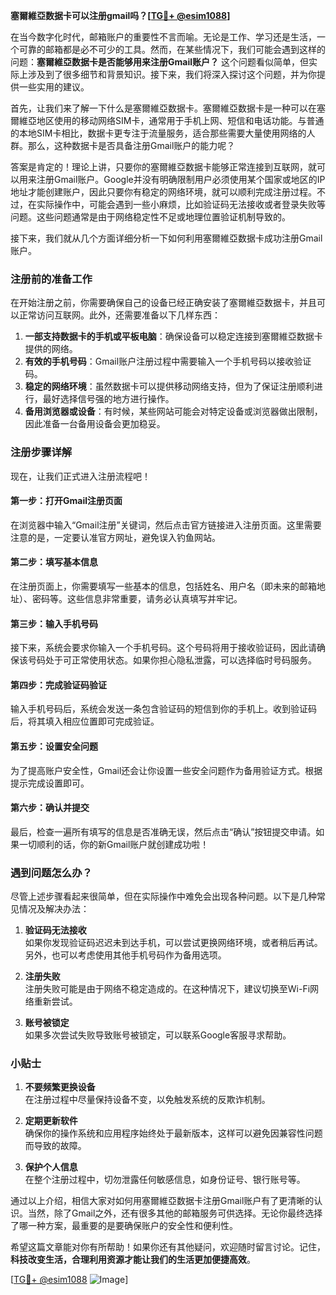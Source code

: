 **塞爾維亞数据卡可以注册gmail吗？[[TG💪+ @esim1088](https://t.me/s/esim1088)]**

在当今数字化时代，邮箱账户的重要性不言而喻。无论是工作、学习还是生活，一个可靠的邮箱都是必不可少的工具。然而，在某些情况下，我们可能会遇到这样的问题：**塞爾維亞数据卡是否能够用来注册Gmail账户？** 这个问题看似简单，但实际上涉及到了很多细节和背景知识。接下来，我们将深入探讨这个问题，并为你提供一些实用的建议。

首先，让我们来了解一下什么是塞爾維亞数据卡。塞爾維亞数据卡是一种可以在塞爾維亞地区使用的移动网络SIM卡，通常用于手机上网、短信和电话功能。与普通的本地SIM卡相比，数据卡更专注于流量服务，适合那些需要大量使用网络的人群。那么，这种数据卡是否具备注册Gmail账户的能力呢？

答案是肯定的！理论上讲，只要你的塞爾維亞数据卡能够正常连接到互联网，就可以用来注册Gmail账户。Google并没有明确限制用户必须使用某个国家或地区的IP地址才能创建账户，因此只要你有稳定的网络环境，就可以顺利完成注册过程。不过，在实际操作中，可能会遇到一些小麻烦，比如验证码无法接收或者登录失败等问题。这些问题通常是由于网络稳定性不足或地理位置验证机制导致的。

接下来，我们就从几个方面详细分析一下如何利用塞爾維亞数据卡成功注册Gmail账户。

### 注册前的准备工作

在开始注册之前，你需要确保自己的设备已经正确安装了塞爾維亞数据卡，并且可以正常访问互联网。此外，还需要准备以下几样东西：

1. **一部支持数据卡的手机或平板电脑**：确保设备可以稳定连接到塞爾維亞数据卡提供的网络。
2. **有效的手机号码**：Gmail账户注册过程中需要输入一个手机号码以接收验证码。
3. **稳定的网络环境**：虽然数据卡可以提供移动网络支持，但为了保证注册顺利进行，最好选择信号强的地方进行操作。
4. **备用浏览器或设备**：有时候，某些网站可能会对特定设备或浏览器做出限制，因此准备一台备用设备会更加稳妥。

### 注册步骤详解

现在，让我们正式进入注册流程吧！

#### 第一步：打开Gmail注册页面

在浏览器中输入“Gmail注册”关键词，然后点击官方链接进入注册页面。这里需要注意的是，一定要认准官方网址，避免误入钓鱼网站。

#### 第二步：填写基本信息

在注册页面上，你需要填写一些基本的信息，包括姓名、用户名（即未来的邮箱地址）、密码等。这些信息非常重要，请务必认真填写并牢记。

#### 第三步：输入手机号码

接下来，系统会要求你输入一个手机号码。这个号码将用于接收验证码，因此请确保该号码处于可正常使用状态。如果你担心隐私泄露，可以选择临时号码服务。

#### 第四步：完成验证码验证

输入手机号码后，系统会发送一条包含验证码的短信到你的手机上。收到验证码后，将其填入相应位置即可完成验证。

#### 第五步：设置安全问题

为了提高账户安全性，Gmail还会让你设置一些安全问题作为备用验证方式。根据提示完成设置即可。

#### 第六步：确认并提交

最后，检查一遍所有填写的信息是否准确无误，然后点击“确认”按钮提交申请。如果一切顺利的话，你的新Gmail账户就创建成功啦！

### 遇到问题怎么办？

尽管上述步骤看起来很简单，但在实际操作中难免会出现各种问题。以下是几种常见情况及解决办法：

1. **验证码无法接收**  
   如果你发现验证码迟迟未到达手机，可以尝试更换网络环境，或者稍后再试。另外，也可以考虑使用其他手机号码作为备用选项。

2. **注册失败**  
   注册失败可能是由于网络不稳定造成的。在这种情况下，建议切换至Wi-Fi网络重新尝试。

3. **账号被锁定**  
   如果多次尝试失败导致账号被锁定，可以联系Google客服寻求帮助。

### 小贴士

1. **不要频繁更换设备**  
   在注册过程中尽量保持设备不变，以免触发系统的反欺诈机制。

2. **定期更新软件**  
   确保你的操作系统和应用程序始终处于最新版本，这样可以避免因兼容性问题而导致的故障。

3. **保护个人信息**  
   在整个注册过程中，切勿泄露任何敏感信息，如身份证号、银行账号等。

通过以上介绍，相信大家对如何用塞爾維亞数据卡注册Gmail账户有了更清晰的认识。当然，除了Gmail之外，还有很多其他的邮箱服务可供选择。无论你最终选择了哪一种方案，最重要的是要确保账户的安全性和便利性。

希望这篇文章能对你有所帮助！如果你还有其他疑问，欢迎随时留言讨论。记住，**科技改变生活，合理利用资源才能让我们的生活更加便捷高效**。

[[TG💪+ @esim1088](https://t.me/s/esim1088) ![Image](https://i.postimg.cc/4NQfJmqS/Snipaste-2025-05-13-00-14-12.png)]